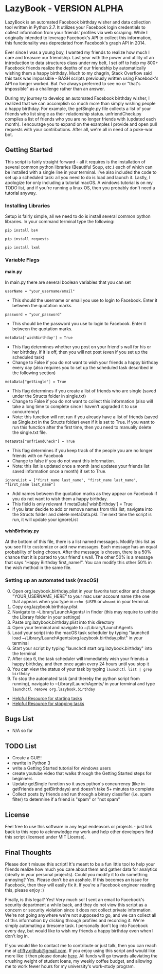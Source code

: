 # LazyBook - VERSION ALPHA 

LazyBook is an automated Facebook birthday wisher and data collection tool written in Python 2.7.  It utilizes your Facebook login credentials to collect information from your friends' profiles via web scraping.  While I originally intended to leverage Facebook's API to collect this information, this functionality was depreciated from Facebook's graph API in 2014.  

Ever since I was a young boy, I wanted my friends to realize how much I care and treasure our friendship.  Last year with the power and utility of an introduction to data structures class under my belt, I set off to help my 800+ Facebook friends realize the depths of our friendship by automatically wishing them a happy birthday.  Much to my chagrin, Stack Overflow said this task was impossible - BASH scripts previously written using Facebook's API no longer worked.  But I've always preferred to see no or "that's impossible" as a challenge rather than an answer.  

During my journey to develop an automated Facebook birthday wisher, I realized that we can accomplish so much more than simply wishing people a happy birthday.  For example, the getSingle.py file collects a list of your friends who list single as their relationship status.  unfriendCheck.py compiles a list of friends who you are no longer friends with (updated each month).  I encourage you to expand on the examples I provide and open pull requests with your contributions.  After all, we're all in need of a poke-war bot.

## Getting Started

This script is fairly straight forward - all it requires is the installation of several common python libraries (Beautiful Soup, etc.) each of which can be installed with a single line in your terminal.  I've also included the code to set up a scheduled task: all you need to do is load and launch it.  Lastly, I apologize for only including a tutorial macOS.  A windows tutorial is on my TODO list, and if you're running a linux OS, then you probably don't need a tutorial anyway.  

### Installing Libraries

Setup is fairly simple, all we need to do is install several common python libraries.  In your command terminal type the following:

```
pip install bs4
```

```
pip install requests
```

```
pip install lxml
```

### Variable Flags

#### main.py
In main.py there are several boolean variables that you can set

```
userName = "your_username/email"
```
* This should the username or email you use to login to Facebook.  Enter it between the quotation marks.

```
password = "your_password"
```
* This should be the password you use to login to Facebook.  Enter it between the quotation marks.

```
metaData['wishBirthday'] = True
```
* This flag determines whether you post on your friend's wall for his or her birthday.  If it is off, then you will not post (even if you set up the scheduled task)
* Change to False if you do not want to wish your friends a happy birthday every day (also requires you to set up the scheduled task described in the following section)

```
metaData["getSingle"] = True
```
* This flag determines if you create a list of friends who are single (saved under the Structs folder in single.txt)
* Change to False if you do not want to collect this information (also will take a long time to complete since I haven't upgraded it to use concurrency)
* Note: this function will not run if you already have a list of friends (saved as Single.txt in the Structs folder) even if it is set to True.  If you want to run this function after the first time, then you need to manually delete the single.txt file.

```
metaData["unfriendCheck"] = True
```
* This flag determines if you keep track of the people you are no longer friends with on Facebook 
* Change to false if you do not want this information.
* Note: this list is updated once a month (and updates your friends list saved information once a month) if set to True.

```
ignoreList = ["first_name last_name", "first_name last_name", "first_name last_name"]
```
* Add names between the quotation marks as they appear on Facebook if you do not want to wish them a happy birthday.
* This field is only relevant if metaData['wishBirthday'] = True
* If you later decide to add or remove names from this list, navigate into the Structs folder and delete metaData.pkl.  The next time the script is run, it will update your ignoreList

#### wishBirthday.py

At the bottom of this file, there is a list named messages.  Modify this list as you see fit to customize or add new messages.  Each message has an equal probability of being chosen.  After the message is chosen, there is a 50% chance that it is posted to your friend's wall.  The other 50% is a message that says "Happy Birthday first_name!".  You can modify this other 50% in the wish method in the same file. 

### Setting up an automated task (macOS) 
0. Open org.lazybook.birthday.plist in your favorite text editor and change "YOUR_USERNAME_HERE" to your mac user account name (the one that appears when you type in `echo $USER` or `whoami` in your terminal.
1. Copy org.lazybook.birthday.plist
2. Navigate to ~Library/LaunchAgents/ in finder (this may require to unhide the Library folder in your settings)
3. Paste org.lazybook.birthday.plist into this directory
4. Open your terminal and navigate to ~/Library/LaunchAgents
5. Load your script into the macOS task scheduler by typing "launchctl load ~/Library/LaunchAgents/org.lazybook.birthday.plist" in your terminal 
6. Start your script by typing "launchctl start org.lazybook.birthday" into the terminal
7. After step 6, the task scheduler will immediately wish your friends a happy birthday, and then once again every 24 hours until you stop it
8. You can view the status of your task by typing `launchctl list | grep birthday`
9. To stop the automated task (and thereby the python script from running), navigate to  ~Library/LaunchAgents/ in your terminal and type `launchctl remove org.lazybook.birthday`

* [Helpful Resource for starting tasks](http://killtheyak.com/schedule-jobs-launchd/)
* [Helpful Resource for stopping tasks](http://osxdaily.com/2011/03/08/remove-an-agent-from-launchd/)

## Bugs List

* N/A so far

## TODO List

* Create a GUI!!!
* rewrite in Python 3
* write a Getting Started tutorial for windows users
* create youtube video that walks through the Getting Started steps for beginners
* Update getSingle function so it uses python's concurrency (like in getFriends and getBirthdays) and doesn't take 5+ minutes to complete
* Collect posts by friends and run through a binary classifier (i.e. spam filter) to determine if a friend is "spam" or "not spam"

## License
Feel free to use this software in any legal endeavors or projects - just link back to this repo to acknowledge my work and help other developers find this script (licensed under MIT License).

## Final Thoughts

 Please don't misuse this script! It's meant to be a fun little tool to help your friends realize how much you care about them and gather data for analytics (ideally in your personal projects).  Could you modify it to do something annoying? Yes.  Please don't be an asshole.  If this becomes an issue for Facebook, then they will easily fix it.  If you're a Facebook engineer reading this, please enjoy :)

Finally, is this legal?  Yes!  Very much so!  I sent an email to Facebook's security department a while back, and they do not view this script as a concern or security violation since it does not collect private information.  We're not going anywhere we're not supposed to go, and we can collect all of this information by clicking through profiles and recording it.  We're simply automating a tiresome task.  I personally don't log into Facebook every day, but would like to wish my friends a happy birthday even when I don't log in.

If you would like to contact me to contribute or just talk, then you can reach me at cfifty.github@gmail.com.  If you enjoy using this script and would like more like it then please donate [here](https://www.paypal.com/cgi-bin/webscr?cmd=_donations&business=4WHNCY5Z4GZPJ&lc=US&currency_code=USD&bn=PP%2dDonationsBF%3abtn_donateCC_LG%2egif%3aNonHosted). All funds will go towards alleviating the crushing weight of student loans, my weekly coffee budget, and allowing me to work fewer hours for my university's work-study program.

